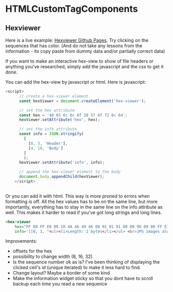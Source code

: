 # HTMLCustomTagComponents


## Hexviewer
Here is a live example: [Hexviewer Github Pages](https://bittib010.github.io/HTMLCustomTagComponents/hexviewer/index.html). Try clicking on the sequences that has color. (And do not take any lessons from the information - its copy paste from dummy data and/or partially correct data)

If you want to make an interactive hex-view to show of file headers or anything you've researched, simply add the javascript and the css to get it done.

You can add the hex-view by javascript or html. Here is javascript:

```javascript
<script>
      // create a hex-viewer element
      const hexViewer = document.createElement('hex-viewer');

      // set the hex attribute
      const hex = '48 65 6c 6c 6f 20 57 6f 72 6c 64';
      hexViewer.setAttribute('hex', hex);

      // set the info attribute
      const info = JSON.stringify(
        [
          [0, 3, 'Header'], 
          [4, 10, 'Body']
        ]
        );
      hexViewer.setAttribute('info', info);

      // append the hex-viewer element to the body
      document.body.appendChild(hexViewer);
    </script>
    
```

Or you can add it with html. This way is more proned to errors when formatting is off. All the hex values has to be on the same line, but more importantly, everything has to stay in the same line on the info attribute as well. This makes it harder to read if you've got long strings and long lines.

```html 
<hex-viewer
    hex="FF D8 FF E0 00 10 4A 46 49 46 00 01 01 01 00 00 90 00 00 FF E1 22 45 78 69 66 00 00 4D 4D 00 2A 00 00 00 08 00 01 12 00 03 00 00 00 01 00 01 00 00 00 00 00 00 FF DB 00 43 00 02 01 01 02 01 01 "
    info='[[0, 1, "<ul><li>Length: 2 bytes</li></ul> <br>JPG images always start with the byte sequence 0xFFD8 at the start of image. <br> You can see that the first four bytes have the value 0xFFD8FFE0, which represents the APP0 marker. An APP1 marker would be 0xFFD8FFE1."],[2, 3, "<ul><li>Length: 2 bytes</li></ul> <br>Application UseMarker(APP0 Marker). This is the identifier. This zero-terminatedstring (0xJFIF) uniquely identifies this APP0 marker. This string shall have zero parity (bit 7=0)."],[4, 5, "<ul><li>Length: 2 bytes</li></ul> <br>Length of APP0 Field"],[6, 9, "<ul><li>Length: 5 bytes, but may vary</li></ul> <br>JFIF(zero terminated) Id string."],[10, 11, "<ul><li>Length: 2 bytes</li></ul> <br>JFIF FormatRevision. In other words, this is the version. The major versionequals the most significant byte and the minor version equals theleast significant byte. Which means that 0x0001 is version number1.00."]]'></hex-viewer>
```


Improvements:
- offsets for the hex
- possibility to change width (8, 16, 32)
- Is the sequence number ok as is? I've been thinking of displaying the clicked cell's id (unique iterated) to make it less hard to find.
- Change layout? Maybe a border of some kind
- Make the information widget sticky so that you dont have to scroll backup each time you read a new sequence
